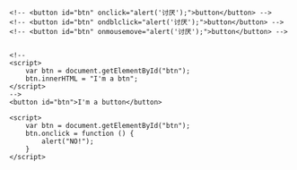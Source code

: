 <!DOCTYPE html>
<html lang="en">

<head>
    <meta charset="UTF-8">
    <meta name="viewport" content="width=device-width, initial-scale=1.0">
    <title>Document</title>
    <!-- // 宿主对象  DOM  BOM
        // DOM  Document Object Model 文档对象模型
        // js中通过DOM来对HTML文档进行操作。  只要理解了DOM就可以随心所欲的操作WEB页面
        // 文档 -表示的就是整个的HTML网页文档
        // 对象 -表示将网页中的每一个部分都转换成为了一个对象
        // 模型 -使用模型来表示对象之间的关系,这样方便我们获取对象 -->
</head>

<body>
    <!-- 
        节点:Node,构成网页的最基本的组成部分  网页中的每一部分都可以称作一个节点
        事件:就是文档或浏览器窗口中发生的一些特定的瞬间
     -->

    <!-- <button id="btn" onclick="alert('讨厌');">button</button> -->
    <!-- <button id="btn" ondblclick="alert('讨厌');">button</button> -->
    <!-- <button id="btn" onmousemove="alert('讨厌');">button</button> -->


    <!--
    <script>
        var btn = document.getElementById("btn");
        btn.innerHTML = "I'm a btn";
    </script> 
    -->
    <button id="btn">I'm a button</button>

    <script>
        var btn = document.getElementById("btn");
        btn.onclick = function () {
            alert("NO!");
        }
    </script>
</body>

</html>
